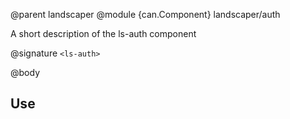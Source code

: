 @parent landscaper
@module {can.Component} landscaper/auth <ls-auth>

A short description of the ls-auth component

@signature `<ls-auth>`

@body

## Use

